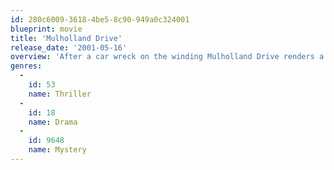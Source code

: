 ```yaml
---
id: 280c6009-3618-4be5-8c90-949a0c324001
blueprint: movie
title: 'Mulholland Drive'
release_date: '2001-05-16'
overview: 'After a car wreck on the winding Mulholland Drive renders a woman amnesic, she and a perky Hollywood-hopeful search for clues and answers across Los Angeles in a twisting venture beyond dreams and reality.'
genres:
  -
    id: 53
    name: Thriller
  -
    id: 18
    name: Drama
  -
    id: 9648
    name: Mystery
---
```

